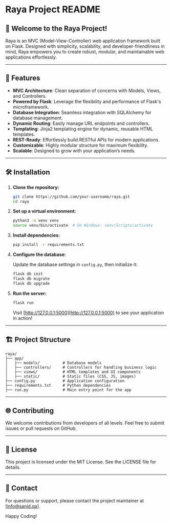 
# Raya Project README

## 🌟 Welcome to the Raya Project!

Raya is an MVC (Model-View-Controller) web application framework built on Flask. Designed with simplicity, scalability, and developer-friendliness in mind, Raya empowers you to create robust, modular, and maintainable web applications effortlessly.

---

## 🚀 Features

- **MVC Architecture**: Clean separation of concerns with Models, Views, and Controllers.
- **Powered by Flask**: Leverage the flexibility and performance of Flask's microframework.
- **Database Integration**: Seamless integration with SQLAlchemy for database management.
- **Dynamic Routing**: Easily manage URL endpoints and controllers.
- **Templating**: Jinja2 templating engine for dynamic, reusable HTML templates.
- **REST-Ready**: Effortlessly build RESTful APIs for modern applications.
- **Customizable**: Highly modular structure for maximum flexibility.
- **Scalable**: Designed to grow with your application’s needs.

---

## 🛠️ Installation

1. **Clone the repository:**

   ```bash
   git clone https://github.com/your-username/raya.git
   cd raya
   ```

2. **Set up a virtual environment:**

   ```bash
   python3 -m venv venv
   source venv/bin/activate  # On Windows: venv\Scripts\activate
   ```

3. **Install dependencies:**

   ```bash
   pip install -r requirements.txt
   ```

4. **Configure the database:**

   Update the database settings in `config.py`, then initialize it:

   ```bash
   flask db init
   flask db migrate
   flask db upgrade
   ```

5. **Run the server:**

   ```bash
   flask run
   ```

   Visit [http://127.0.0.1:5000](http://127.0.0.1:5000) to see your application in action!

---

## 🏗️ Project Structure

```
raya/
├── app/
│   ├── models/          # Database models
│   ├── controllers/     # Controllers for handling business logic
│   ├── views/           # HTML templates and UI components
│   ├── static/          # Static files (CSS, JS, images)
├── config.py            # Application configuration
├── requirements.txt     # Python dependencies
├── run.py               # Main entry point for the app
```

---

## 🌐 Contributing

We welcome contributions from developers of all levels. Feel free to submit issues or pull requests on GitHub.

---

## 📄 License

This project is licensed under the MIT License. See the LICENSE file for details.

---

## 💬 Contact

For questions or support, please contact the project maintainer at [info@sanid.qa].

Happy Coding!
